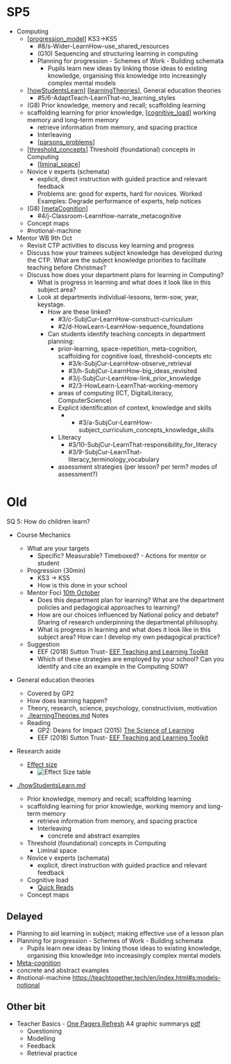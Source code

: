 SP5
===


* Computing
    * [[progression_model]] KS3->KS5
        * #8/s-Wider-LearnHow-use_shared_resources
        * (G10) Sequencing and structuring learning in computing
        * Planning for progression - Schemes of Work - Building schemata
            * Pupils learn new ideas by linking those ideas to existing knowledge, organising this knowledge into increasingly complex mental models
    * [[howStudentsLearn]] [[learningTheories]], General education theories
        * #5/6-AdaptTeach-LearnThat-no_learning_styles
    * (G8) Prior knowledge, memory and recall; scaffolding learning
    * scaffolding learning for prior knowledge, [[cognitive_load]] working memory and long-term memory
        * retrieve information from memory, and spacing practice
        * Interleaving
        * [[parsons_problems]]
    * [[threshold_concepts]]  Threshold (foundational) concepts in Computing
        * [[liminal_space]]
    * Novice v experts (schemata)
        * explicit, direct instruction with guided practice and relevant feedback
        * Problems are: good for experts, hard for novices. Worked Examples: Degrade performance of experts, help notices
    * (G8) [[metaCognition]]
        * #4/j-Classroom-LearnHow-narrate_metacognitive
    * Concept maps
    * #notional-machine
* Mentor WB 9th Oct
    * Revisit CTP activities to discuss key learning and progress
    * Discuss how your trainees subject knowledge has developed during the CTP. What are the subject knowledge priorities to facilitate teaching before Christmas?
    * Discuss how does your department plans for learning in Computing?
        * What is progress in learning and what does it look like in this subject area?
        * Look at departments individual-lessons, term-sow, year, keystage. 
            * How are these linked?
                * #3/c-SubjCur-LearnHow-construct-curriculum
                * #2/d-HowLearn-LearnHow-sequence_foundations
            * Can students identify teaching concepts in department planning:
                * prior-learning, space-repetition, meta-cognition, scaffolding for cognitive load, threshold-concepts etc
                    * #3/k-SubjCur-LearnHow-observe_retrieval 
                    * #3/h-SubjCur-LearnHow-big_ideas_revisited
                    * #3/j-SubjCur-LearnHow-link_prior_knowledge
                    * #2/3-HowLearn-LearnThat-working-memory
                * areas of computing (ICT, DigitalLiteracy, ComputerScience)
                * Explicit identification of context, knowledge and skills
                    * * #3/a-SubjCur-LearnHow-subject_curriculum_concepts_knowledge_skills
                * Literacy
                    * #3/10-SubjCur-LearnThat-responsibility_for_literacy
                    * #3/9-SubjCur-LearnThat-literacy_terminology_vocabulary
                * assessment strategies (per lesson? per term? modes of assessment?)




Old
===

SQ 5: How do children learn?



* Course Mechanics
    * What are your targets
        * Specific? Measurable? Timeboxed? - Actions for mentor or student
    * Progression (30min)
        * KS3 -> KS5
        * How is this done in your school
    * Mentor Foci [10th October](https://cccu-my.sharepoint.com/personal/sm1161_canterbury_ac_uk/_layouts/15/WopiFrame.aspx?sourcedoc=%2Fpersonal%2Fsm1161%5Fcanterbury%5Fac%5Fuk%2FDocuments%2FClass%20Notebooks%2FCCCU%20SD%20e%2Dportfolio%2022%20%2D%20Science%2FAll%20Documentation%20%28Read%20only%29&action=view&wd=target%28Mentor%20Meeting%20Journal.one%7C060f1e57-f9a0-4118-bf63-d3874e970c67%2FWB%2010th%20October%7C0d9b4e57-86af-dd4e-8e70-3cebfb3a5032%2F%29&wdorigin=NavigationUrl)
        * Does this department plan for learning? What are the department policies and pedagogical approaches to learning?
        * How are our choices influenced by National policy and debate? Sharing of research underpinning the departmental philosophy.
        * What is progress in learning and what does it look like in this subject area? How can I develop my own pedagogical practice?
    * Suggestion
        * EEF (2018) Sutton Trust- [EEF Teaching and Learning Toolkit](https://educationendowmentfoundation.org.uk/education-evidence/teaching-learning-toolkit)
        * Which of these strategies are employed by your school? Can you identify and cite an example in the Computing SOW?


* General education theories
    * Covered by GP2
    * How does learning happen?
    * Theory, research, science, psychology, constructivism, motivation
    * [./learningTheories.md](./learningTheories.md) Notes
    * Reading
        * GP2: Deans for Impact (2015) [The Science of Learning](https://deansforimpact.org/resources/the-science-of-learning/)
        * EEF (2018) Sutton Trust- [EEF Teaching and Learning Toolkit](https://educationendowmentfoundation.org.uk/education-evidence/teaching-learning-toolkit)
* Research aside
    * [Effect size](https://www.simplypsychology.org/effect-size.html)
        * ![Effect Size table](https://www.simplypsychology.org/cohen-d.jpg)





* [./howStudentsLearn.md](./howStudentsLearn.md)
    * Prior knowledge, memory and recall; scaffolding learning
    * scaffolding learning for prior knowledge, working memory and long-term memory
        * retrieve information from memory, and spacing practice
        * Interleaving
            * concrete and abstract examples
    * Threshold (foundational) concepts in Computing
        * Liminal space
    * Novice v experts (schemata)
        * explicit, direct instruction with guided practice and relevant feedback
    * Cognitive load
        * [Quick Reads](https://raspberrypi-education.s3-eu-west-1.amazonaws.com/Quick+Reads/Pedagogy+Quick+Read+13+-+Parson's+Problems.pdf)
    * Concept maps




Delayed
-------

* Planning to aid learning in subject; making effective use of a lesson plan
* Planning for progression - Schemes of Work - Building schemata
    * Pupils learn new ideas by linking those ideas to existing knowledge, organising this knowledge into increasingly complex mental models
* [Meta-cognition](./metaCognition.md)
* concrete and abstract examples
* #notional-machine https://teachtogether.tech/en/index.html#s:models-notional



Other bit
----------

* Teacher Basics - [One Pagers Refresh](https://www.jamieleeclark.com/blog/one-pagers-refresh) A4 graphic summarys [pdf](https://www.dropbox.com/s/v53o8ku5kr57cuk/One%20Pagers%20All%20PDF.pdf?dl=0)
    * Questioning
    * Modelling
    * Feedback
    * Retrieval practice


[//begin]: # "Autogenerated link references for markdown compatibility"
[progression_model]: progression_model.md "progression_model"
[howStudentsLearn]: howStudentsLearn.md "How Students Learn"
[learningTheories]: learningTheories.md "Learning Theories"
[cognitive_load]: cognitive_load.md "cognitive_load"
[parsons_problems]: parsons_problems.md "parsons_problems"
[threshold_concepts]: threshold_concepts.md "Threshold Concepts"
[liminal_space]: liminal_space.md "liminal_space"
[metaCognition]: metaCognition.md "Meta-cognition"
[//end]: # "Autogenerated link references"